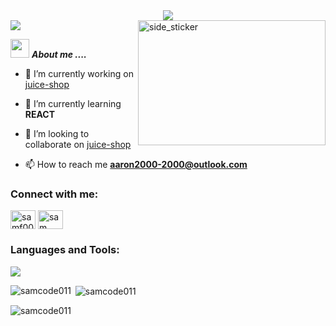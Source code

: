 <div align="center">
<img src=https://readme-typing-svg.herokuapp.com?font=Fira+Code&size=30&pause=1000&width=435&lines=Hi!%F0%9F%91%8B%F0%9F%8F%BB%2C+I'm+Sam++%F0%9F%98%81;Welcome+to+my+profile
></img>
</div>

<img src="https://media.licdn.com/dms/image/D5616AQHaTzOh2GHGDA/profile-displaybackgroundimage-shrink_350_1400/0/1687905277980?e=1700697600&v=beta&t=4ANnBnZwvJKQ_WQ7SBSH8rWf4aoa-6Eputuik7nU9aw">
<img align="right" width=300px height=200px alt="side_sticker" src="https://media.giphy.com/media/TEnXkcsHrP4YedChhA/giphy.gif" />

<img src="https://media.giphy.com/media/iY8CRBdQXODJSCERIr/giphy.gif" width="30px">&nbsp;***About me ....***
- 🔭 I’m currently working on [juice-shop](https://github.com/juice-shop/juice-shop)

- 🌱 I’m currently learning **REACT**

- 👯 I’m looking to collaborate on [juice-shop](https://github.com/juice-shop/juice-shop)

- 📫 How to reach me **aaron2000-2000@outlook.com**

  

<h3 align="left">Connect with me:</h3>
<p align="left">
<a href="https://twitter.com/samf001" target="blank"><img align="center" src="https://raw.githubusercontent.com/rahuldkjain/github-profile-readme-generator/master/src/images/icons/Social/twitter.svg" alt="samf001" height="30" width="40" /></a>
<a href="https://linkedin.com/in/sam-flores-orihuela" target="blank"><img align="center" src="https://raw.githubusercontent.com/rahuldkjain/github-profile-readme-generator/master/src/images/icons/Social/linked-in-alt.svg" alt="sam flores orihuela" height="30" width="40" /></a>
</p>

<h3 align="left">Languages and Tools:</h3>
<p align="left">
  <a href="https://skillicons.dev">
  <img src="https://skillicons.dev/icons?i=git,aws,bootstrap,css,github,html,js,postman,vscode&perline=12" />
  </a>
</p>


<p><img align="left" src="https://github-readme-stats.vercel.app/api/top-langs?username=samcode011&show_icons=true&locale=en&layout=compact" alt="samcode011" /></p>

<p>&nbsp;<img align="center" src="https://github-readme-stats.vercel.app/api?username=samcode011&show_icons=true&locale=en" alt="samcode011" /></p>

<p><img align="center" src="https://github-readme-streak-stats.herokuapp.com/?user=samcode011&" alt="samcode011" /></p>




